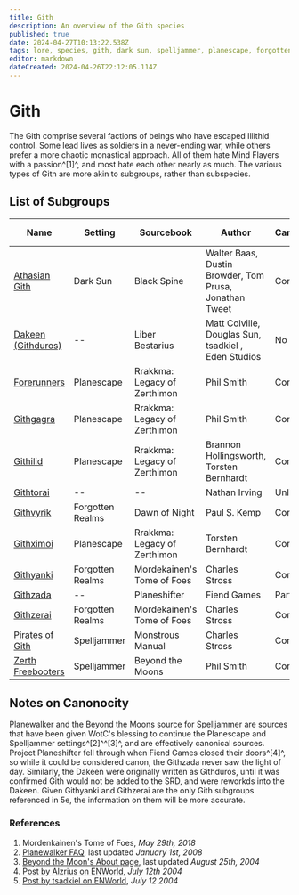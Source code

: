 ```yaml
---
title: Gith
description: An overview of the Gith species
published: true
date: 2024-04-27T10:13:22.538Z
tags: lore, species, gith, dark sun, spelljammer, planescape, forgotten realms
editor: markdown
dateCreated: 2024-04-26T22:12:05.114Z
---
```


# Gith
The Gith comprise several factions of beings who have escaped Illithid control. Some lead lives as soldiers in a never-ending war, while others prefer a more chaotic monastical approach. All of them hate Mind Flayers with a passion^[1]^, and most hate each other nearly as much. The various types of Gith are more akin to subgroups, rather than subspecies.

## List of Subgroups

|Name|Setting|Sourcebook|Author|Canonocity|Latest Edition|
|----|-------|----------|------|----------|-------|
|[Athasian Gith](athasian-gih)|Dark Sun|Black Spine|Walter Baas, Dustin Browder, Tom Prusa, Jonathan Tweet|Confirmed|3e|
|[Dakeen (Githduros)](githdakeen)|--|Liber Bestarius|Matt Colville, Douglas Sun, tsadkiel , Eden Studios|No|--|
|[Forerunners](forerunners)|Planescape|Rrakkma: Legacy of Zerthimon|Phil Smith|Confirmed|3e|
|[Githgagra](githgagra)|Planescape|Rrakkma: Legacy of Zerthimon|Phil Smith|Confirmed|3e|
|[Githilid](githilid)|Planescape|Rrakkma: Legacy of Zerthimon|Brannon Hollingsworth, Torsten Bernhardt|Confirmed|3e|
|[Githtorai](lost-gith#githtorai)|--|--|Nathan Irving|Unlikely|--|
|[Githvyrik](githvyrik)|Forgotten Realms|Dawn of Night|Paul S. Kemp|Confirmed|--|
|[Githximoi](githximoi)|Planescape|Rrakkma: Legacy of Zerthimon|Torsten Bernhardt|Confirmed|3e|
|[Githyanki](githyanki)|Forgotten Realms|Mordekainen's Tome of Foes|Charles Stross|Confirmed|5e|
|[Githzada](lost-gith#githtorai#githzada)|--|Planeshifter|Fiend Games|Partial|3e|
|[Githzerai](githzerai)|Forgotten Realms|Mordekainen's Tome of Foes|Charles Stross|Confirmed|5e|
|[Pirates of Gith](pirates-of-gith)|Spelljammer|Monstrous Manual|Charles Stross|Confirmed|2e AD&D|
|[Zerth Freebooters](zerth-freebooters)|Spelljammer|Beyond the Moons|Phil Smith|Confirmed|3e|

## Notes on Canonocity
Planewalker and the Beyond the Moons source for Spelljammer are sources that have been given WotC's blessing to continue the Planescape and Spelljammer settings^[2]^^[3]^, and are effectively canonical sources. Project Planeshifter fell through when Fiend Games closed their doors^[4]^, so while it could be considered canon, the Githzada never saw the light of day. Similarly, the Dakeen were originally written as Githduros, until it was confirmed Gith would not be added to the SRD, and were reworkds into the Dakeen. Given Githyanki and Githzerai are the only Gith subgroups referenced in 5e, the information on them will be more accurate.

### References
1. Mordenkainen's Tome of Foes, *May 29th, 2018*
2. [Planewalker FAQ](https://planewalker.com/faq/080101/planewalker-general-faq_.html#2), last updated *January 1st, 2008*
3. [Beyond the Moon's About page](http://www.spelljammer.org/misc/about.html), last updated *August 25th, 2004*
4. [Post by Alzrius on ENWorld](https://www.enworld.org/threads/a-third-gith-race-githvyrik.94051/post-1649076), *July 12th 2004*
5. [Post by tsadkiel on ENWorld](https://www.enworld.org/threads/a-third-gith-race-githvyrik.94051/post-1650298), *July 12 2004*